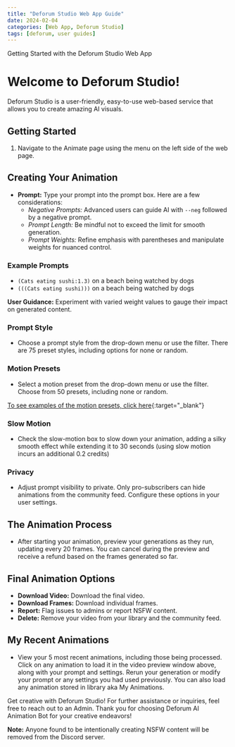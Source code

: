 ```yaml
---
title: "Deforum Studio Web App Guide"
date: 2024-02-04
categories: [Web App, Deforum Studio]
tags: [deforum, user guides]
---
```


Getting Started with the Deforum Studio Web App

# Welcome to Deforum Studio!

Deforum Studio is a user-friendly, easy-to-use web-based service that allows you to create amazing AI visuals.

## Getting Started
1. Navigate to the Animate page using the menu on the left side of the web page.

## Creating Your Animation
- **Prompt:** Type your prompt into the prompt box. Here are a few considerations:
  - *Negative Prompts:* Advanced users can guide AI with `--neg` followed by a negative prompt.
  - *Prompt Length:* Be mindful not to exceed the limit for smooth generation.
  - *Prompt Weights:* Refine emphasis with parentheses and manipulate weights for nuanced control.

### Example Prompts
- `(Cats eating sushi:1.3)` on a beach being watched by dogs
- `(((Cats eating sushi)))` on a beach being watched by dogs

**User Guidance:** Experiment with varied weight values to gauge their impact on generated content.

### Prompt Style
- Choose a prompt style from the drop-down menu or use the filter. There are 75 preset styles, including options for none or random.

### Motion Presets
- Select a motion preset from the drop-down menu or use the filter. Choose from 50 presets, including none or random.

[To see examples of the motion presets, click here](https://deforum.github.io/posts/deforum-studio-motion-presets/){:target="_blank"}

### Slow Motion
- Check the slow-motion box to slow down your animation, adding a silky smooth effect while extending it to 30 seconds (using slow motion incurs an additional 0.2 credits)

### Privacy
- Adjust prompt visibility to private. Only pro-subscribers can hide animations from the community feed. Configure these options in your user settings.

## The Animation Process
- After starting your animation, preview your generations as they run, updating every 20 frames. You can cancel during the preview and receive a refund based on the frames generated so far.

## Final Animation Options
- **Download Video:** Download the final video.
- **Download Frames:** Download individual frames.
- **Report:** Flag issues to admins or report NSFW content.
- **Delete:** Remove your video from your library and the community feed.

## My Recent Animations
- View your 5 most recent animations, including those being processed. Click on any animation to load it in the video preview window above, along with your prompt and settings. Rerun your generation or modify your prompt or any settings you had used previously. You can also load any animation stored in library aka My Animations.

Get creative with Deforum Studio! For further assistance or inquiries, feel free to reach out to an Admin. Thank you for choosing Deforum AI Animation Bot for your creative endeavors!

**Note:** Anyone found to be intentionally creating NSFW content will be removed from the Discord server.

